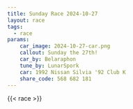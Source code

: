 ```yaml
---
title: Sunday Race 2024-10-27
layout: race
tags:
  - race
params:
    car_image: 2024-10-27-car.png
    callout: Sunday the 27th!
    car_by: Belaraphon
    tune_by: LunarSpork
    car: 1992 Nissan Silvia '92 Club K
    share_code: 568 682 181
---
```


{{< race >}}